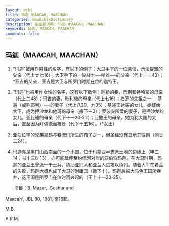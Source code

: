 ```yaml
---
layout: wiki
title: 玛迦（MAACAH, MAACHAN）
categories: NewBibleDictionary
description: 圣经新词典: 玛迦（MAACAH, MAACHAN）
keywords: 玛迦, MAACAH, MAACHAN
comments: false
---
```


## 玛迦（MAACAH, MAACHAN）

1. “玛迦”被用作男性的名字，有以下的例子：大卫手下的一位亲信，示法提雅的父亲（代上廿七16）；大卫手下的一位战士──哈难──的父亲（代上十一43）；*亚吉的父亲，亚吉是大卫与所罗门时期在位的迦特王。

2. “玛迦”也被用作女性的名字，这有以下数例：迦勒的妾，示别和特哈拿的母亲（代上二48）；玛吉的妻，毗利施的母亲（代上七16）；扫罗的先祖之一──基遍（或称耶利）──的妻子（代上八29，九35）；基述王达买的女儿，她嫁给大卫，成为押沙龙和他玛的母亲（撒下三3）；罗波安所爱的妻子，是押沙龙的女儿，亚比雅的母亲（代下十一20-22）；亚撒王的母亲，她为犹大国的太后，直至因为拜偶像而被贬（代下十五16）。（*女王）

3. 亚伯位罕的兄弟拿鹤与妾流玛所生的孩子之一，但圣经没有显示其性别（创廿二24）。

4. 玛迦亦是黑门山西南面的一个小国，位于玛拿西半支派土地的边缘上（申三14；书十三8-13），亦可能延伸至约但河对岸的亚伯伯玛迦。在大卫时期，玛迦的亚兰王曾派一千士兵，协助亚扪人和亚兰人进攻以色列。随着大军在希兰的失败，玛迦大概也成了大卫的附庸国（撒下十）。玛迦后被大马色王国所吞并，这王国是所罗门在位时再兴起的（王上十一23-25)。

　　书目：B. Mazar, 'Geshur and

Maacah', JBL 80, 1961, 页16起。

M.B.

A.R.M.








